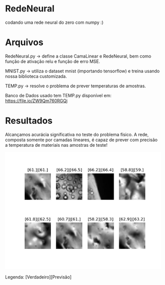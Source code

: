 # RedeNeural
codando uma rede neural do zero com numpy :)

# Arquivos

RedeNeural.py -> define a classe CamaLinear e RedeNeural, bem como função de ativação relu e função de erro MSE.

MNIST.py -> utiliza o dataset mnist (importando tensorflow) e treina usando nossa biblioteca customizada.

TEMP.py -> resolve o problema de prever temperaturas de amostras.

Banco de Dados usado tem TEMP.py disponível em: https://file.io/ZW9Qm760RGQj

# Resultados 
Alcançamos acurácia significativa no teste do problema físico. 
A rede, composta somente por camadas lineares, é capaz de prever com precisão a temperatura de materiais nas amostras de teste!

![](TemperaturePreds.jpeg)

Legenda: [Verdadeiro][Previsão]

